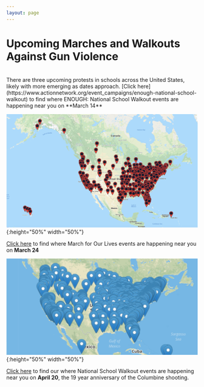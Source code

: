 ```yaml
---
layout: page
---
```


Upcoming Marches and Walkouts Against Gun Violence
=================

<br>
There are three upcoming protests in schools across the United States, likely with more emerging as dates approach. 
[Click here](https://www.actionnetwork.org/event_campaigns/enough-national-school-walkout) to find where ENOUGH: National School Walkout events are happening near you on **March 14**

![alt text](/images/will-i-be-alone-map-1.png){:height="50%" width="50%"}

[Click here](https://event.marchforourlives.com/event/march-our-lives-events/search/) to find where March for Our Lives events are happening near you on **March 24**

![alt text](/images/will-i-be-alone-map-2.png){:height="50%" width="50%"}

[Click here](http://nationalschoolwalkout.us/) to find our where National School Walkout events are happening near you on **April 20**, the 19 year anniversary of the Columbine shooting. 
